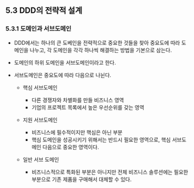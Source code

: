 ## 5.3 DDD의 전략적 설계

### 5.3.1 도메인과 서브도메인

- DDD에서는 하나의 큰 도베인을 전략적으로 중요한 것들을 찾아 중요도에 따라 도메인을 나누고, 각 도메인을 각각 하나씩 해결하는 방법을 기본으로 삼는다.

- 도메인의 하위 도메인을 서브도메인이라고 한다.

- 서브도메인은 중요도에 따라 다음으로 나뉜다.

  - 핵심 서브도메인
    - 다른 경쟁자와 차별화를 만들 비즈니스 영역
    - 기업의 프로젝트 목록에서 높은 우선순위를 갖는 영역
  - 지원 서브도메인
    - 비즈니스에 필수적이지만 핵심은 아닌 부분
    - 핵심 도메인을 성공시키기 위해서는 반드시 필요한 영역으로, 핵심 서브도메인 다음으로 중요한 영역이다.

  - 일반 서브 도메인
    - 비즈니스적으로 특화된 부분은 아니지만 전체 비즈니스 솔루션에는 필요한 부분으로 기존 제품을 구매해서 대체할 수 있다.